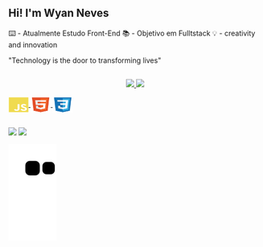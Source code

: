 ## Hi! I'm Wyan Neves

⌨️ - Atualmente Estudo Front-End
📚 - Objetivo em Fulltstack
💡 - creativity and innovation

"Technology is the door to transforming lives"

##
  
<div Align="center">
  <a href="https://github.com/WyanNeves">
  <img height="140em" src="https://github-readme-stats.vercel.app/api?username=WyanNeves&show_icons=false&theme=aura&include_all_commits=false&count_private=false"/>
  <img height="140em" src="https://github-readme-stats.vercel.app/api/top-langs/?username=WyanNeves&layout=compact&langs_count=7&aura"/>
</div>
  
<div style="display: inline_block"><br>
  <img align="center" alt="Wyan-Js" height="30" width="40" src="https://raw.githubusercontent.com/devicons/devicon/master/icons/javascript/javascript-plain.svg">
  <img align="center" alt="Wyan-HTML" height="30" width="40" src="https://raw.githubusercontent.com/devicons/devicon/master/icons/html5/html5-original.svg">
  <img align="center" alt="Wyan-CSS" height="30" width="40" src="https://raw.githubusercontent.com/devicons/devicon/master/icons/css3/css3-original.svg">
</div>
  
  ##
  
<div> 
  <a href="https://www.youtube.com/channel/UCzlU7lCappNRVDU9MD5LDdQ" target="_blank"><img src="https://img.shields.io/badge/YouTube-FF0000?style=for-the-badge&logo=youtube&logoColor=white" target="_blank"></a>
<a href="https://instagram.com/mimicwx/" target="_blank"><img src="https://img.shields.io/badge/-Instagram-%23E4405F?style=for-the-badge&logo=instagram&logoColor=white" target="_blank"></a>
  
![Snake animation](https://github.com/rafaballerini/rafaballerini/blob/output/github-contribution-grid-snake.svg)

</div>

